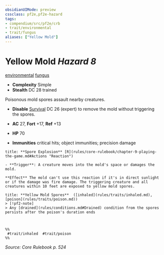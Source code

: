 ```yaml
---
obsidianUIMode: preview
cssclass: pf2e,pf2e-hazard
tags:
- compendium/src/pf2e/crb
- trait/environmental
- trait/fungus
aliases: ["Yellow Mold"]
---
```

# Yellow Mold *Hazard 8*  
[environmental](environmental.md "Environmental Hazard Trait")  [fungus](fungus-b1.md "Fungus Creature Type Trait")  

- **Complexity** Simple
- **Stealth** DC 28 trained  

Poisonous mold spores assault nearby creatures.

- **Disable** [Survival](skills.md#Survival) DC 26 (expert) to remove the mold without triggering the spores.  

- **AC** 27, **Fort** +17, **Ref** +13
- **HP** 70
- **Immunities** critical hits; object immunities; precision damage

```ad-embed-ability
title: **Spore Explosion** [R](rules/core-rulebook/chapter-9-playing-the-game.md#Actions "Reaction")

- **Trigger**: A creature moves into the mold's space or damages the mold.

**Effect** The mold can't use this reaction if it's in direct sunlight or if the damage was fire damage. The triggering creature and all creatures within 10 feet are exposed to yellow mold spores.
```
```ad-embed-ability
title: **Yellow Mold Spores**  ([inhaled](rules/traits/inhaled.md), [poison](rules/traits/poison.md))
> [!pf2-note] 
> Any [drained](rules/conditions.md#Drained) condition from the spores persists after the poison's duration ends


  
%%
 #trait/inhaled  #trait/poison 
%%
```

*Source: Core Rulebook p. 524*